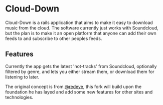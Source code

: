 [redeye]:http://twitter.com/redeye

Cloud-Down
=========

Cloud-Down is a rails application that aims to make it easy to download music from the cloud. The software currently just works with Soundcloud, but the plan is to make it an open platform that anyone can add their own feeds to and subscribe to other peoples feeds.

Features
--------

Currently the app gets the latest 'hot-tracks' from Soundcloud, optionally filtered by genre, and lets you either stream them, or download them for listening to later.

The original concept is from [@redeye][redeye], this fork will build upon the foundation he has layed and add some new features for other sites and technologies.
